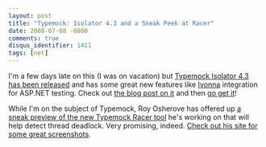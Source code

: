 ```yaml
---
layout: post
title: "Typemock: Isolator 4.3 and a Sneak Peek at Racer"
date: 2008-07-08 -0800
comments: true
disqus_identifier: 1411
tags: [net]
---
```

I'm a few days late on this (I was on vacation) but [Typemock Isolator
4.3 has been
released](http://blog.typemock.com/2008/07/isolator-43-released.html)
and has some great new features like
[Ivonna](http://sm-art.biz/Ivonna.aspx) integration for ASP.NET testing.
Check out [the blog post on
it](http://blog.typemock.com/2008/07/isolator-43-released.html) and then
[go get it](http://www.typemock.com/Downloads.php)!

While I'm on the subject of Typemock, Roy Osherove has offered up [a
sneak preview of the new Typemock Racer
tool](http://weblogs.asp.net/rosherove/archive/2008/07/08/a-sneak-preview-of-typemock-racer.aspx)
he's working on that will help detect thread deadlock. Very promising,
indeed. [Check out his site for some great
screenshots](http://weblogs.asp.net/rosherove/archive/2008/07/08/a-sneak-preview-of-typemock-racer.aspx).
